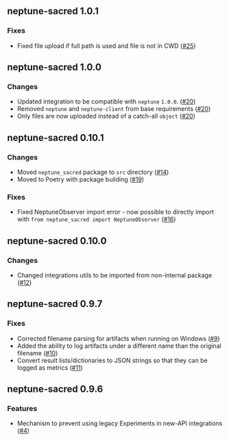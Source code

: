 ## neptune-sacred 1.0.1

### Fixes
- Fixed file upload if full path is used and file is not in CWD ([#25](https://github.com/neptune-ai/neptune-sacred/pull/25))

## neptune-sacred 1.0.0

### Changes
- Updated integration to be compatible with `neptune` `1.0.0`. ([#20](https://github.com/neptune-ai/neptune-sacred/pull/20))
- Removed `neptune` and `neptune-client` from base requirements  ([#20](https://github.com/neptune-ai/neptune-sacred/pull/20))
- Only files are now uploaded instead of a catch-all `object` ([#20](https://github.com/neptune-ai/neptune-sacred/pull/20))

## neptune-sacred 0.10.1

### Changes
- Moved `neptune_sacred` package to `src` directory ([#14](https://github.com/neptune-ai/neptune-sacred/pull/14))
- Moved to Poetry with package building ([#19](https://github.com/neptune-ai/neptune-sacred/pull/19))

### Fixes
- Fixed NeptuneObserver import error - now possible to directly import with `from neptune_sacred import NeptuneObserver`
  ([#16](https://github.com/neptune-ai/neptune-sacred/pull/16))


## neptune-sacred 0.10.0

### Changes
- Changed integrations utils to be imported from non-internal package ([#12](https://github.com/neptune-ai/neptune-sacred/pull/12))

## neptune-sacred 0.9.7

### Fixes
- Corrected filename parsing for artifacts when running on Windows ([#9](https://github.com/neptune-ai/neptune-sacred/pull/9))
- Added the ability to log artifacts under a different name than the original filename ([#10](https://github.com/neptune-ai/neptune-sacred/pull/10))
- Convert result lists/dictionaries to JSON strings so that they can be logged as metrics ([#11](https://github.com/neptune-ai/neptune-sacred/pull/11))

## neptune-sacred 0.9.6

### Features
- Mechanism to prevent using legacy Experiments in new-API integrations ([#4](https://github.com/neptune-ai/neptune-sacred/pull/4))
